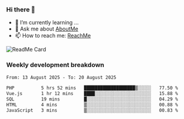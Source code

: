 ### Hi there 👋

- 🌱 I’m currently learning ...
- 💬 Ask me about [AboutMe](https://www.itzcy.com/about)
- 📫 How to reach me: [ReachMe](https://www.itzcy.com/about)

![ReadMe Card](https://github-readme-stats-ten-gilt.vercel.app/api?username=SuperChenYun&show_icons=true&title_color=fff&icon_color=79ff97&text_color=9f9f9f&bg_color=151515&hide_border=true)

### Weekly development breakdown
<!--START_SECTION:waka-->

```txt
From: 13 August 2025 - To: 20 August 2025

PHP          5 hrs 52 mins   ███████████████████▒░░░░░   77.50 %
Vue.js       1 hr 12 mins    ████░░░░░░░░░░░░░░░░░░░░░   15.88 %
SQL          19 mins         █░░░░░░░░░░░░░░░░░░░░░░░░   04.29 %
HTML         4 mins          ▒░░░░░░░░░░░░░░░░░░░░░░░░   00.88 %
JavaScript   3 mins          ▒░░░░░░░░░░░░░░░░░░░░░░░░   00.83 %
```

<!--END_SECTION:waka-->
